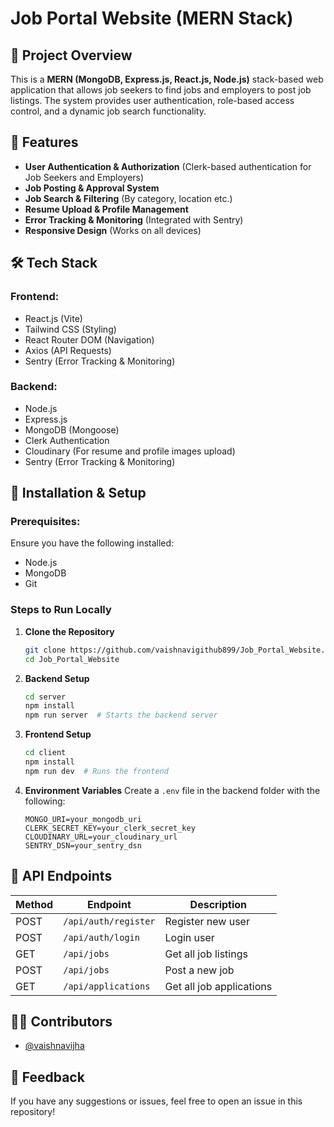 # Job Portal Website (MERN Stack)

## 📌 Project Overview
This is a **MERN (MongoDB, Express.js, React.js, Node.js)** stack-based web application that allows job seekers to find jobs and employers to post job listings. The system provides user authentication, role-based access control, and a dynamic job search functionality.

## 🚀 Features
- **User Authentication & Authorization** (Clerk-based authentication for Job Seekers and Employers)
- **Job Posting & Approval System**
- **Job Search & Filtering** (By category, location etc.)
- **Resume Upload & Profile Management**
- **Error Tracking & Monitoring** (Integrated with Sentry)
- **Responsive Design** (Works on all devices)

## 🛠️ Tech Stack
### Frontend:
- React.js (Vite)
- Tailwind CSS (Styling)
- React Router DOM (Navigation)
- Axios (API Requests)
- Sentry (Error Tracking & Monitoring)

### Backend:
- Node.js
- Express.js
- MongoDB (Mongoose)
- Clerk Authentication
- Cloudinary (For resume and profile images upload)
- Sentry (Error Tracking & Monitoring)

## 🔧 Installation & Setup
### Prerequisites:
Ensure you have the following installed:
- Node.js
- MongoDB
- Git

### Steps to Run Locally
1. **Clone the Repository**
   ```sh
   git clone https://github.com/vaishnavigithub899/Job_Portal_Website.git
   cd Job_Portal_Website
   ```

2. **Backend Setup**
   ```sh
   cd server
   npm install
   npm run server  # Starts the backend server
   ```

3. **Frontend Setup**
   ```sh
   cd client
   npm install
   npm run dev  # Runs the frontend
   ```

4. **Environment Variables**
   Create a `.env` file in the backend folder with the following:
   ```env
   MONGO_URI=your_mongodb_uri
   CLERK_SECRET_KEY=your_clerk_secret_key
   CLOUDINARY_URL=your_cloudinary_url
   SENTRY_DSN=your_sentry_dsn
   ```

## 🔄 API Endpoints
| Method | Endpoint               | Description                   |
|--------|------------------------|-------------------------------|
| POST   | `/api/auth/register`   | Register new user             |
| POST   | `/api/auth/login`      | Login user                    |
| GET    | `/api/jobs`            | Get all job listings          |
| POST   | `/api/jobs`            | Post a new job                |
| GET    | `/api/applications`    | Get all job applications      |


## 👨‍💻 Contributors
- [@vaishnavijha](https://github.com/vaishnavigithub899)

## 💬 Feedback
If you have any suggestions or issues, feel free to open an issue in this repository!





